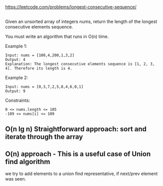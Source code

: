 
##

https://leetcode.com/problems/longest-consecutive-sequence/

## 

Given an unsorted array of integers nums, return the length of the longest consecutive elements sequence.

You must write an algorithm that runs in O(n) time.

 

Example 1:
```
Input: nums = [100,4,200,1,3,2]
Output: 4
Explanation: The longest consecutive elements sequence is [1, 2, 3, 4]. Therefore its length is 4.
```
Example 2:
```
Input: nums = [0,3,7,2,5,8,4,6,0,1]
Output: 9
```

Constraints:
```
0 <= nums.length <= 105
-109 <= nums[i] <= 109
```

## O(n lg n) Straightforward approach: sort and iterate through the array

## O(n) approach - This is a useful case of Union find algorithm

we try to add elements to a union find representative, if next/prev element was seen.

